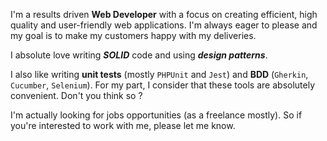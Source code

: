 I'm a results driven **Web Developer** with a focus on creating efficient, high quality and user-friendly web applications. I'm always eager to please and my goal is to make my customers happy with my deliveries.

I absolute love writing *__SOLID__* code and using *__design patterns__*. 

I also like writing **unit tests** (mostly `PHPUnit` and `Jest`) and **BDD** (`Gherkin`, `Cucumber`, `Selenium`). For my part, I consider that these tools are absolutely convenient. Don't you think so ? 

I'm actually looking for jobs opportunities (as a freelance mostly). So if you're interested to work with me, please let me know.

<!--
**mormat/mormat** is a ✨ _special_ ✨ repository because its `README.md` (this file) appears on your GitHub profile.

Here are some ideas to get you started:

- 🔭 I’m currently working on ...
- 🌱 I’m currently learning ...
- 👯 I’m looking to collaborate on ...
- 🤔 I’m looking for help with ...
- 💬 Ask me about ...
- 📫 How to reach me: ...
- 😄 Pronouns: ...
- ⚡ Fun fact: ...
-->
